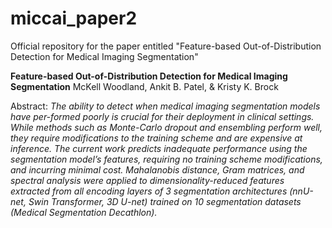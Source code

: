 # miccai_paper2
Official repository for the paper entitled "Feature-based Out-of-Distribution Detection for Medical Imaging Segmentation"

**Feature-based Out-of-Distribution Detection for Medical Imaging Segmentation**
McKell Woodland, Ankit B. Patel, & Kristy K. Brock

Abstract: *The ability to detect when medical imaging segmentation models have per-formed poorly is crucial for their deployment in clinical settings. While methods such as Monte-Carlo dropout and ensembling perform well, they require modifications to the training scheme and are expensive at inference. The current work predicts inadequate performance using the segmentation model’s features, requiring no training scheme modifications, and incurring minimal cost. Mahalanobis distance, Gram matrices, and spectral analysis were applied to dimensionality-reduced features extracted from all encoding layers of 3 segmentation architectures (nnU-net, Swin Transformer, 3D U-net) trained on 10 segmentation datasets (Medical Segmentation Decathlon).*
